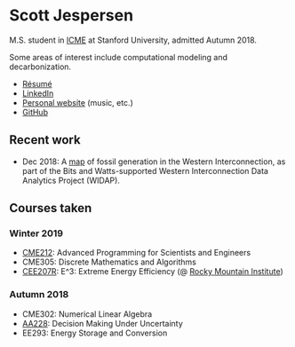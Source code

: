 <!DOCTYPE html>
<html lang="en" class="">
<head>
  <meta http-equiv="Content-Type" content="text/html; charset=utf-8" />
  <title>Scott Jespersen</title>
  <link rel="stylesheet" href="css/main.css" />
  <link rel="stylesheet" href="fonts/proximanova.css" />
</head>
<body>
<div class="wrap">

# Scott Jespersen

M.S. student in [ICME](https://icme.stanford.edu/) at Stanford University, admitted Autumn 2018.

Some areas of interest include computational modeling and decarbonization.

* [R&eacute;sum&eacute;](sjespers_resume_jan2019.pdf)
* [LinkedIn](https://www.linkedin.com/in/scottjespersen/)
* [Personal website](http://www.scottjespersen.com/) (music, etc.)
* [GitHub](https://github.com/sdjespersen/)

## Recent work

* Dec 2018: A [map](https://bitsandwatts.stanford.edu/widap) of fossil generation in the Western Interconnection, as part of the Bits and Watts-supported Western Interconnection Data Analytics Project (WIDAP).

## Courses taken

### Winter 2019

* [CME212](https://github.com/cme212/course): Advanced Programming for Scientists and Engineers
* CME305: Discrete Mathematics and Algorithms
* [CEE207R](https://web.stanford.edu/class/cee207r/): E^3: Extreme Energy Efficiency (@ [Rocky Mountain Institute](https://www.rmi.org/))

### Autumn 2018

* CME302: Numerical Linear Algebra
* [AA228](https://web.stanford.edu/class/aa228/cgi-bin/wp/): Decision Making Under Uncertainty
* EE293: Energy Storage and Conversion

</div>
</body>
</html>
